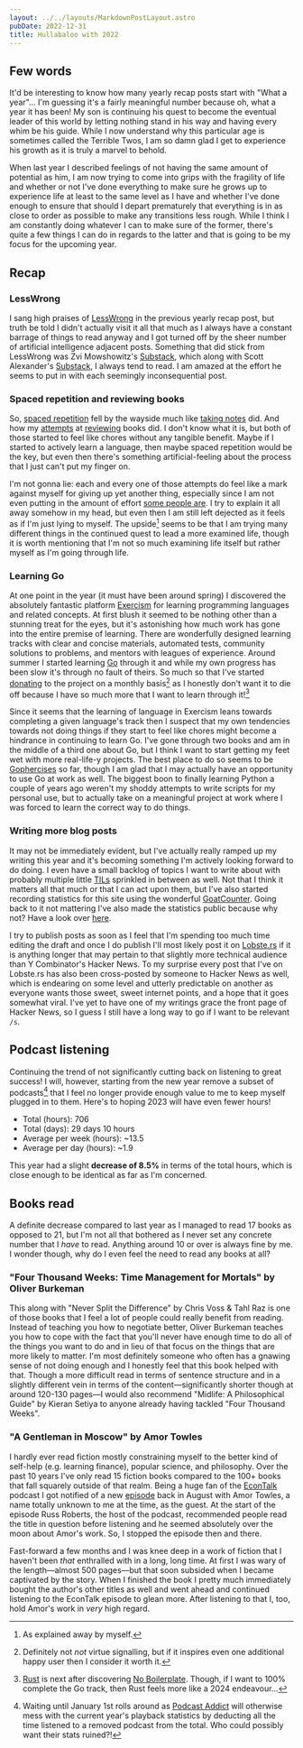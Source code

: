 ```yaml
---
layout: ../../layouts/MarkdownPostLayout.astro
pubDate: 2022-12-31
title: Hullabaloo with 2022
---
```

## Few words

It'd be interesting to know how many yearly recap posts start with "What a year"... I'm guessing it's a fairly meaningful number because oh, what a year it has been! My son is continuing his quest to become the eventual leader of this world by letting nothing stand in his way and having every whim be his guide. While I now understand why this particular age is sometimes called the Terrible Twos, I am so damn glad I get to experience his growth as it is truly a marvel to behold.

When last year I described feelings of not having the same amount of potential as him, I am now trying to come into grips with the fragility of life and whether or not I've done everything to make sure he grows up to experience life at least to the same level as I have and whether I've done enough to ensure that should I depart prematurely that everything is in as close to order as possible to make any transitions less rough. While I think I am constantly doing whatever I can to make sure of the former, there's quite a few things I can do in regards to the latter and that is going to be my focus for the upcoming year.

## Recap

### LessWrong

I sang high praises of [LessWrong](https://www.lesswrong.com/ "LessWrong") in the previous yearly recap post, but truth be told I didn't actually visit it all that much as I always have a constant barrage of things to read anyway and I got turned off by the sheer number of artificial intelligence adjacent posts. Something that did stick from LessWrong was Zvi Mowshowitz's [Substack](https://thezvi.substack.com/ "Don't Worry About the Vase"), which along with Scott Alexander's [Substack](https://astralcodexten.substack.com/ "Astral Codex Ten"), I always tend to read. I am amazed at the effort he seems to put in with each seemingly inconsequential post.

### Spaced repetition and reviewing books

So, [spaced repetition](https://ncase.me/remember/ "Nicky Case - How To Remember Anything Forever-ish") fell by the wayside much like [taking notes](https://usrme.xyz/posts/the-thing-with-taking-notes/ "Üllar Seerme - The thing with taking notes") did. And how my [attempts](https://usrme.xyz/posts/book-review-dumbing-us-down-by-john-taylor-gatto/ 'Üllar Seerme - Book review: "Dumbing Us Down" by John Taylor Gatto') at [reviewing](https://usrme.xyz/posts/book-review-flask-web-development-by-miguel-grinberg/ 'Üllar Seerme - Book review: "Flask Web Development" by Miguel Grinberg') books did. I don't know what it is, but both of those started to feel like chores without any tangible benefit. Maybe if I started to actively learn a language, then maybe spaced repetition would be the key, but even then there's something artificial-feeling about the process that I just can't put my finger on.

I'm not gonna lie: each and every one of those attempts do feel like a mark against myself for giving up yet another thing, especially since I am not even putting in the amount of effort [some people are](https://astralcodexten.substack.com/p/your-book-review-progress-and-poverty "Your Book Review: Progress And Poverty"). I try to explain it all away somehow in my head, but even then I am still left dejected as it feels as if I'm just lying to myself. The upside[^1] seems to be that I am trying many different things in the continued quest to lead a more examined life, though it is worth mentioning that I'm not so much examining life itself but rather myself as I'm going through life.

### Learning Go

At one point in the year (it must have been around spring) I discovered the absolutely fantastic platform [Exercism](https://exercism.org/) for learning programming languages and related concepts. At first blush it seemed to be nothing other than a stunning treat for the eyes, but it's astonishing how much work has gone into the entire premise of learning. There are wonderfully designed learning tracks with clear and concise materials, automated tests, community solutions to problems, and mentors with leagues of experience. Around summer I started learning [Go](https://go.dev/) through it and while my own progress has been slow it's through no fault of theirs. So much so that I've started [donating](https://exercism.org/donate) to the project on a monthly basis[^2] as I honestly don't want it to die off because I have so much more that I want to learn through it![^3]

Since it seems that the learning of language in Exercism leans towards completing a given language's track then I suspect that my own tendencies towards not doing things if they start to feel like chores might become a hindrance in continuing to learn Go. I've gone through two books and am in the middle of a third one about Go, but I think I want to start getting my feet wet with more real-life-y projects. The best place to do so seems to be [Gophercises](https://gophercises.com/) so far, though I am glad that I may actually have an opportunity to use Go at work as well. The biggest boon to finally learning Python a couple of years ago weren't my shoddy attempts to write scripts for my personal use, but to actually take on a meaningful project at work where I was forced to learn the correct way to do things.

### Writing more blog posts

It may not be immediately evident, but I've actually really ramped up my writing this year and it's becoming something I'm actively looking forward to do doing. I even have a small backlog of topics I want to write about with probably multiple little [TILs](https://usrme.xyz/tils/) sprinkled in between as well. Not that I think it matters all that much or that I can act upon them, but I've also started recording statistics for this site using the wonderful [GoatCounter](https://www.goatcounter.com/). Going back to it not mattering I've also made the statistics public because why not? Have a look over [here](https://usrme.goatcounter.com/).

I try to publish posts as soon as I feel that I'm spending too much time editing the draft and once I do publish I'll most likely post it on [Lobste.rs](https://lobste.rs/) if it is anything longer that may pertain to that slightly more technical audience than Y Combinator's Hacker News. To my surprise every post that I've on Lobste.rs has also been cross-posted by someone to Hacker News as well, which is endearing on some level and utterly predictable on another as everyone wants those sweet, sweet internet points, and a hope that it goes somewhat viral. I've yet to have one of my writings grace the front page of Hacker News, so I guess I still have a long way to go if I want to be relevant `/s`. 

## Podcast listening

Continuing the trend of not significantly cutting back on listening to great success! I will, however, starting from the new year remove a subset of podcasts[^4] that I feel no longer provide enough value to me to keep myself plugged in to them. Here's to hoping 2023 will have even fewer hours!

* Total (hours): 706
* Total (days): 29 days 10 hours
* Average per week (hours): ~13.5
* Average per day (hours): ~1.9

This year had a slight **decrease of 8.5%** in terms of the total hours, which is close enough to be identical as far as I'm concerned.

## Books read

A definite decrease compared to last year as I managed to read 17 books as opposed to 21, but I'm not all that bothered as I never set any concrete number that I _have_ to read. Anything around 10 or over is always fine by me. I wonder though, why do I even feel the need to read any books at all?

### "Four Thousand Weeks: Time Management for Mortals" by Oliver Burkeman

This along with "Never Split the Difference" by Chris Voss & Tahl Raz is one of those books that I feel a lot of people could really benefit from reading.  Instead of teaching you how to negotiate better, Oliver Burkeman teaches you how to cope with the fact that you'll never have enough time to do all of the things you want to do and in lieu of that focus on the things that are more likely to matter. I'm most definitely someone who often has a gnawing sense of not doing enough and I honestly feel that this book helped with that. Though a more difficult read in terms of sentence structure and in a slightly different vein in terms of the content—significantly shorter though at around 120-130 pages—I would also recommend "Midlife: A Philosophical Guide" by Kieran Setiya to anyone already having tackled "Four Thousand Weeks".

### "A Gentleman in Moscow" by Amor Towles

I hardly ever read fiction mostly constraining myself to the better kind of self-help (e.g. learning finance), popular science, and philosophy. Over the past 10 years I've only read 15 fiction books compared to the 100+ books that fall squarely outside of that realm. Being a huge fan of the [EconTalk](https://www.econtalk.org/) podcast I got notified of a new [episode](https://www.econtalk.org/amor-towles-on-a-gentleman-in-moscow-and-the-writers-craft/) back in August with Amor Towles, a name totally unknown to me at the time, as the guest. At the start of the episode Russ Roberts, the host of the podcast, recommended people read the title in question before listening and he seemed absolutely over the moon about Amor's work. So, I stopped the episode then and there.

Fast-forward a few months and I was knee deep in a work of fiction that I haven't been _that_ enthralled with in a long, long time. At first I was wary of the length—almost 500 pages—but that soon subsided when I became captivated by the story. When I finished the book I pretty much immediately bought the author's other titles as well and went ahead and continued listening to the EconTalk episode to glean more. After listening to that I, too, hold Amor's work in _very_ high regard.

[^1]: As explained away by myself.
[^2]: Definitely not _not_ virtue signalling, but if it inspires even one additional happy user then I consider it worth it.
[^3]: [Rust](https://www.rust-lang.org/) is next after discovering [No Boilerplate](https://www.youtube.com/@NoBoilerplate). Though, if I want to 100% complete the Go track, then Rust feels more like a 2024 endeavour...
[^4]: Waiting until January 1st rolls around as [Podcast Addict](https://www.podcastaddict.com/) will otherwise mess with the current year's playback statistics by deducting all the time listened to a removed podcast from the total. Who could possibly want their stats ruined?!
